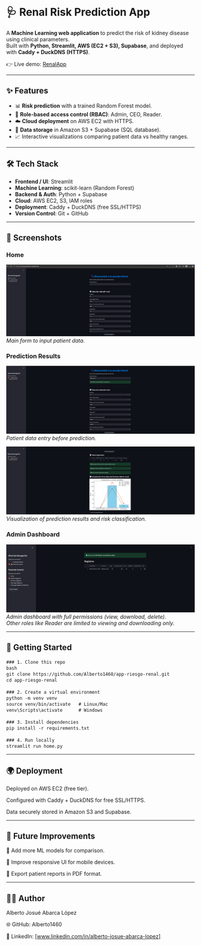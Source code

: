 # 🩺 Renal Risk Prediction App

A **Machine Learning web application** to predict the risk of kidney disease using clinical parameters.  
Built with **Python, Streamlit, AWS (EC2 + S3), Supabase**, and deployed with **Caddy + DuckDNS (HTTPS)**.  

👉 Live demo: [RenalApp](https://renal-app-production.duckdns.org/)  

---

## ✨ Features
- 📊 **Risk prediction** with a trained Random Forest model.  
- 🔐 **Role-based access control (RBAC)**: Admin, CEO, Reader.  
- ☁️ **Cloud deployment** on AWS EC2 with HTTPS.  
- 📂 **Data storage** in Amazon S3 + Supabase (SQL database).  
- 📈 Interactive visualizations comparing patient data vs healthy ranges.  

---

## 🛠️ Tech Stack
- **Frontend / UI**: Streamlit  
- **Machine Learning**: scikit-learn (Random Forest)  
- **Backend & Auth**: Python + Supabase  
- **Cloud**: AWS EC2, S3, IAM roles  
- **Deployment**: Caddy + DuckDNS (free SSL/HTTPS)  
- **Version Control**: Git + GitHub  

---

## 📸 Screenshots

### Home
![Home Screenshot](images/home.png)  
*Main form to input patient data.*

### Prediction Results
![Prediction Form](images/results_form.png)  
*Patient data entry before prediction.*  

![Prediction Graph](images/results_graph.png)  
*Visualization of prediction results and risk classification.*

### Admin Dashboard
![Admin Dashboard](images/dashboard.png)  
*Admin dashboard with full permissions (view, download, delete).  
Other roles like Reader are limited to viewing and downloading only.*  

---

## 🚀 Getting Started
```
### 1. Clone this repo
bash
git clone https://github.com/Alberto1460/app-riesgo-renal.git
cd app-riesgo-renal

### 2. Create a virtual environment
python -m venv venv
source venv/bin/activate   # Linux/Mac
venv\Scripts\activate      # Windows

### 3. Install dependencies
pip install -r requirements.txt

### 4. Run locally
streamlit run home.py
```

---

## 🌍 Deployment

Deployed on AWS EC2 (free tier).

Configured with Caddy + DuckDNS for free SSL/HTTPS.

Data securely stored in Amazon S3 and Supabase.

---

## 📌 Future Improvements

🧮 Add more ML models for comparison.

📲 Improve responsive UI for mobile devices.

📑 Export patient reports in PDF format.

---

## 👨‍💻 Author

Alberto Josué Abarca López

🌐 GitHub: Alberto1460

💼 LinkedIn: [www.linkedin.com/in/alberto-josue-abarca-lopez]

